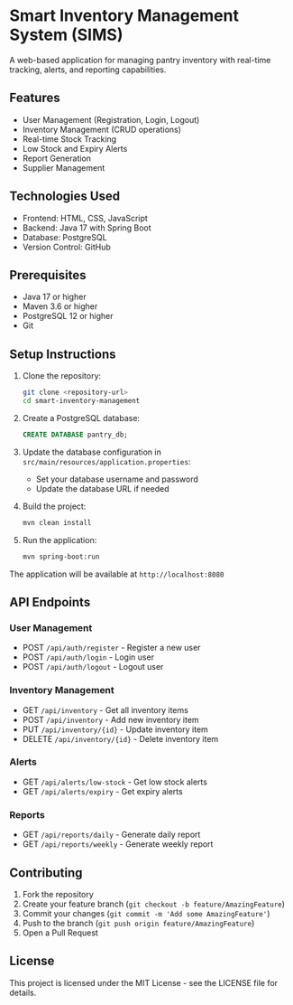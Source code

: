 # Smart Inventory Management System (SIMS)

A web-based application for managing pantry inventory with real-time tracking, alerts, and reporting capabilities.

## Features

- User Management (Registration, Login, Logout)
- Inventory Management (CRUD operations)
- Real-time Stock Tracking
- Low Stock and Expiry Alerts
- Report Generation
- Supplier Management

## Technologies Used

- Frontend: HTML, CSS, JavaScript
- Backend: Java 17 with Spring Boot
- Database: PostgreSQL
- Version Control: GitHub

## Prerequisites

- Java 17 or higher
- Maven 3.6 or higher
- PostgreSQL 12 or higher
- Git

## Setup Instructions

1. Clone the repository:

   ```bash
   git clone <repository-url>
   cd smart-inventory-management
   ```

2. Create a PostgreSQL database:

   ```sql
   CREATE DATABASE pantry_db;
   ```

3. Update the database configuration in `src/main/resources/application.properties`:

   - Set your database username and password
   - Update the database URL if needed

4. Build the project:

   ```bash
   mvn clean install
   ```

5. Run the application:
   ```bash
   mvn spring-boot:run
   ```

The application will be available at `http://localhost:8080`

## API Endpoints

### User Management

- POST `/api/auth/register` - Register a new user
- POST `/api/auth/login` - Login user
- POST `/api/auth/logout` - Logout user

### Inventory Management

- GET `/api/inventory` - Get all inventory items
- POST `/api/inventory` - Add new inventory item
- PUT `/api/inventory/{id}` - Update inventory item
- DELETE `/api/inventory/{id}` - Delete inventory item

### Alerts

- GET `/api/alerts/low-stock` - Get low stock alerts
- GET `/api/alerts/expiry` - Get expiry alerts

### Reports

- GET `/api/reports/daily` - Generate daily report
- GET `/api/reports/weekly` - Generate weekly report

## Contributing

1. Fork the repository
2. Create your feature branch (`git checkout -b feature/AmazingFeature`)
3. Commit your changes (`git commit -m 'Add some AmazingFeature'`)
4. Push to the branch (`git push origin feature/AmazingFeature`)
5. Open a Pull Request

## License

This project is licensed under the MIT License - see the LICENSE file for details.
